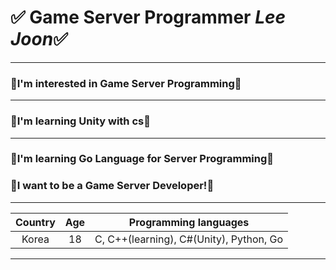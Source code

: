 
# ✅ Game Server Programmer ***Lee Joon***✅ 

___
<h3 id="-unity-i-m-interested-in-gameprograming-and-server-">🧡I&#39;m interested in Game Server Programming🧡</h3>

___

<h3 id="-i-learned-deep-learning-and-machine-learning-with-python-tensorflow-">💙I'm learning Unity with cs💙</h3>

___

<h3 id="-i-learned-c-c-">💛I'm learning Go Language for Server Programming💛</h3>
<h3 id="-i-made-double-buffer-project-with-c-">💛I want to be a Game Server Developer!💛</h3>

___
|Country|Age|Programming languages|
|:--:|:--:|:--:|
|Korea|18|C, C++(learning), C#(Unity), Python, Go|

___
